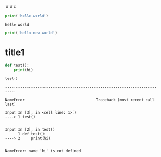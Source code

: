 ㅎㅎㅎ


```python
print('hello world')
```

    hello world



```python
print('hello new world')
```

# title1


```python
def test():
    print(hi)
```


```python
test()
```


    ---------------------------------------------------------------------------

    NameError                                 Traceback (most recent call last)

    Input In [3], in <cell line: 1>()
    ----> 1 test()


    Input In [2], in test()
          1 def test():
    ----> 2     print(hi)


    NameError: name 'hi' is not defined



```python

```
